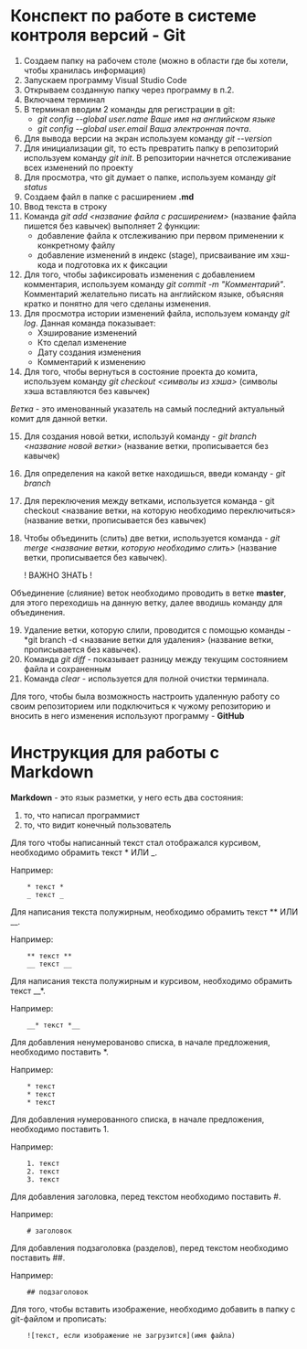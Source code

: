 # Конспект по работе в системе контроля версий - Git

1. Создаем папку на рабочем столе (можно в области где бы хотели, чтобы хранилась информация)
2. Запускаем программу Visual Studio Code
3. Открываем созданную папку через программу в п.2.
4. Включаем терминал
5. В терминал вводим 2 команды для регистрации в git:
    * *git config --global user.name Ваше имя на английском языке*
    * *git config --global user.email Ваша электронная почта*.
6. Для вывода версии на экран используем команду *git --version*
7. Для инициализации git, то есть превратить папку в репозиторий используем команду *git init*. В репозитории начнется отслеживание всех изменений по проекту
8. Для просмотра, что git думает о папке, используем команду *git status*
9. Создаем файл в папке с расширением **.md**
10. Ввод текста в строку
11. Команда *git add <название файла с расширением>* (название файла пишется без кавычек) выполняет 2 функции:
    * добавление файла к отслеживанию при первом применении к конкретному файлу
    * добавление изменений в индекс (stage), присваивание им хэш-кода и подготовка их к фиксации
12. Для того, чтобы зафиксировать изменения с добавлением комментария, используем команду *git commit -m "Комментарий"*. Комментарий желательно писать на английском языке, объясняя кратко и понятно для чего сделаны изменения.
13. Для просмотра истории изменений файла, используем команду *git log*. Данная команда показывает:
    * Хэширование изменений
    * Кто сделал изменение
    * Дату создания изменения
    * Комментарий к изменению
14. Для того, чтобы вернуться в состояние проекта до комита, используем команду *git checkout <символы из хэша>* (символы хэша вставляются без кавычек)

*Ветка* - это именованный указатель на самый последний актуальный комит для данной ветки.

15. Для создания новой ветки, используй команду - *git branch <название новой ветки>* (название ветки, прописывается без кавычек)
16. Для определения на какой ветке находишься, введи команду - *git branch*
17. Для переключения между ветками, используется команда - git checkout <название ветки, на которую необходимо переключиться> (название ветки, прописывается без кавычек)
18. Чтобы объединить (слить) две ветки, используется команда - *git merge <название ветки, которую необходимо слить>* (название ветки, прописывается без кавычек). 

    ! ВАЖНО ЗНАТЬ !

Объединение (слияние) веток необходимо проводить в ветке **master**, для этого переходишь на данную ветку, далее вводишь команду для объединения.

19. Удаление ветки, которую слили, проводится с помощью команды - *git branch -d <название ветки для удаления> (название ветки, прописывается без кавычек).
20. Команда *git diff* - показывает разницу между текущим состоянием файла и сохраненным
21. Команда *clear* - используется для полной очистки терминала.

Для того, чтобы была возможность настроить удаленную работу со своим репозиторием или подключиться к чужому репозиторию и вносить в него изменения используют программу - **GitHub**

# Инструкция для работы с Markdown

**Markdown** - это язык разметки, у него есть два состояния:
1. то, что написал программист
2. то, что видит конечный пользователь

Для того чтобы написанный текст стал отображался курсивом, необходимо обрамить текст * ИЛИ _.

Например: 

        * текст *
        _ текст _
Для написания текста полужирным, необходимо обрамить текст ** ИЛИ __.

Например:

        ** текст **
        __ текст __

Для написания текста полужирным и курсивом, необходимо обрамить текст __*.

Например:

        __* текст *__
Для добавления ненумерованово списка, в начале предложения, необходимо поставить *.

Например:

        * текст
        * текст
        * текст
Для добавления нумерованного списка, в начале предложения, необходимо поставить 1.

Например:

        1. текст
        2. текст
        3. текст
Для добавления заголовка, перед текстом необходимо поставить #.

Например:

        # заголовок
Для добавления подзаголовка (разделов), перед текстом необходимо поставить ##.

Например:

        ## подзаголовок
Для того, чтобы вставить изображение, необходимо добавить в папку с git-файлом и прописать:

        ![текст, если изображение не загрузится](имя файла) 